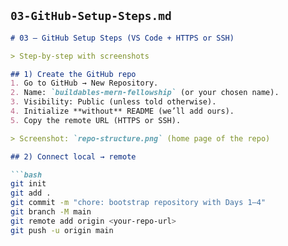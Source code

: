 
## `03-GitHub-Setup-Steps.md`

```md
# 03 — GitHub Setup Steps (VS Code + HTTPS or SSH)

> Step-by-step with screenshots

## 1) Create the GitHub repo
1. Go to GitHub → New Repository.
2. Name: `buildables-mern-fellowship` (or your chosen name).
3. Visibility: Public (unless told otherwise).
4. Initialize **without** README (we’ll add ours).
5. Copy the remote URL (HTTPS or SSH).

> Screenshot: `repo-structure.png` (home page of the repo)

## 2) Connect local → remote

```bash
git init
git add .
git commit -m "chore: bootstrap repository with Days 1–4"
git branch -M main
git remote add origin <your-repo-url>
git push -u origin main
